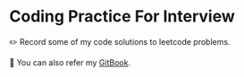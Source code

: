 # Coding Practice For Interview

:pencil2: Record some of my code solutions  to leetcode problems.

:book: You can also refer my [GitBook](https://mabuxi.gitbook.io/mabuxi/ "My Coding Summary").
